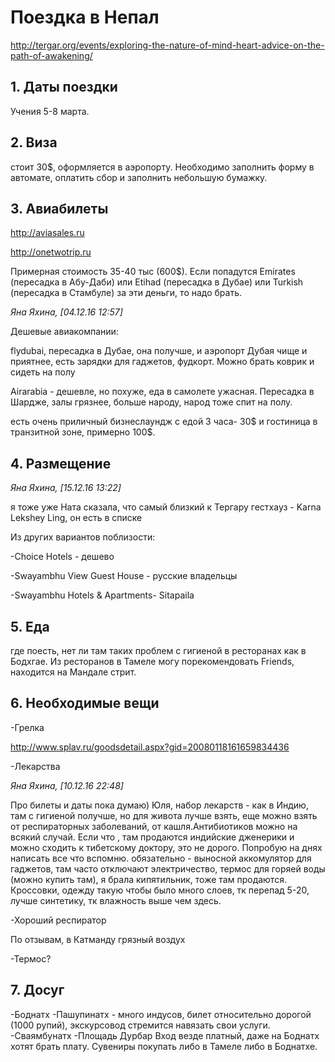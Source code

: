 # Поездка в Непал 


http://tergar.org/events/exploring-the-nature-of-mind-heart-advice-on-the-path-of-awakening/


<b> 1. Даты поездки </b>
-------------------------

Учения 5-8 марта. 

<b>2. Виза </b>
----------------

стоит 30$, оформляется в аэропорту. 
Необходимо заполнить форму в автомате, оплатить сбор и заполнить небольшую бумажку. 

<b> 3. Авиабилеты </b>
-----------------------

http://aviasales.ru

http://onetwotrip.ru

Примерная стоимость 35-40 тыс (600$). Если попадутся Emirates (пересадка в Абу-Даби) или Etihad (пересадка в Дубае) или Turkish (пересадка в Стамбуле) за эти деньги, то надо брать.  

<i>Яна Яхина, [04.12.16 12:57]</i>

Дешевые авиакомпании:

flydubai,  пересадка в Дубае, она получше, и аэропорт Дубая чище и приятнее, есть зарядки для гаджетов, фудкорт. Можно брать коврик и сидеть на полу

Airarabia - дешевле, но похуже, еда в самолете ужасная. Пересадка в Шардже, залы грязнее, больше народу, народ тоже спит на полу. 

есть очень приличный бизнеслаундж с едой 3 часа- 30$ и гостиница в транзитной зоне, примерно 100$.


<b> 4. Размещение</b>
----------------------

<i>Яна Яхина, [15.12.16 13:22]</i>

я тоже уже
Ната сказала, что самый близкий к Тергару гестхауз - Karna Lekshey Ling, он есть в списке

Из других вариантов поблизости:

-Choice Hotels - дешево

-Swayambhu View Guest House - русские владельцы

-Swayambhu Hotels & Apartments- Sitapaila 


<b>5. Еда</b>
--------------

где поесть, нет ли там таких проблем с гигиеной в ресторанах как в Бодхгае. 
Из ресторанов в Тамеле могу порекомендовать Friends, находится на Мандале стрит. 

<b>6. Необходимые вещи</b>
--------------------------

-Грелка

http://www.splav.ru/goodsdetail.aspx?gid=20080118161659834436

-Лекарства

<i>Яна Яхина, [10.12.16 22:48]</i>

Про билеты и даты пока думаю)
Юля, набор лекарств - как в Индию, там с гигиеной получше, но для живота лучше взять, еще можно взять от респираторных заболеваний, от кашля.Антибиотиков можно на всякий случай.
Если что , там продаются индийские дженерики и можно сходить к тибетскому доктору, это не дорого.
Попробую на днях написать все что вспомню.
обязательно - выносной аккомулятор для гаджетов, там часто отключают электричество, термос для горяей воды (можно купить там), я брала кипятильник, тоже там продаются. 
Кроссовки, одежду такую чтобы было много слоев, тк перепад 5-20, лучше синтетику, тк влажность выше чем здесь.

-Хороший респиратор

По отзывам, в Катманду грязный воздух

-Термос?


<b>7. Досуг</b>
----------------

-Боднатх
-Пашупинатх - много индусов, билет относительно дорогой (1000 рупий), экскурсовод стремится навязать свои услуги. 
-Сваямбунатх
-Площадь Дурбар
Вход везде платный, даже на Боднатх хотят брать плату. 
Сувениры покупать либо в Тамеле либо в Боднатхе. 



